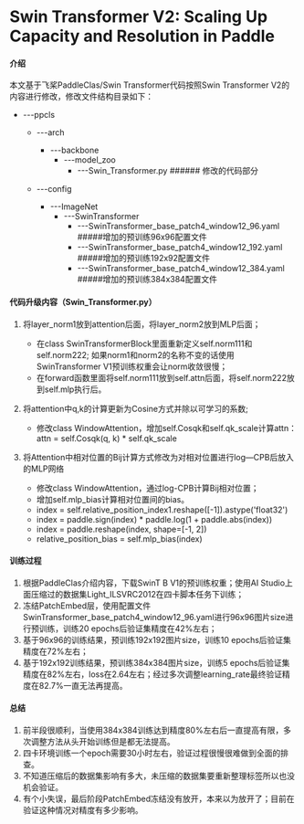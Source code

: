 # Swin Transformer V2: Scaling Up Capacity and Resolution in Paddle

#### 介绍

本文基于飞桨PaddleClas/Swin Transformer代码按照Swin Transformer V2的内容进行修改，修改文件结构目录如下：
- ---ppcls
   - ---arch
     - ---backbone
        - ---model_zoo
           - ---Swin_Transformer.py         ###### 修改的代码部分
            
   - ---config
      - ---ImageNet
         - ---SwinTransformer
            - ---SwinTransformer_base_patch4_window12_96.yaml          #####增加的预训练96x96配置文件
            - ---SwinTransformer_base_patch4_window12_192.yaml         #####增加的预训练192x92配置文件
            - ---SwinTransformer_base_patch4_window12_384.yaml         #####增加的预训练384x384配置文件

#### 代码升级内容（Swin_Transformer.py）
1. 将layer_norm1放到attention后面，将layer_norm2放到MLP后面；
   - 在class SwinTransformerBlock里面重新定义self.norm111和self.norm222; 如果norm1和norm2的名称不变的话使用SwinTransformer V1预训练权重会让norm收敛很慢；
   - 在forward函数里面将self.norm111放到self.attn后面，将self.norm222放到self.mlp执行后。
   
2. 将attention中q,k的计算更新为Cosine方式并除以可学习的系数;  
   - 修改class WindowAttention，增加self.Cosqk和self.qk_scale计算attn： attn = self.Cosqk(q, k) * self.qk_scale
   
3. 将Attention中相对位置的Bij计算方式修改为对相对位置进行log—CPB后放入的MLP网络
   - 修改class WindowAttention，通过log-CPB计算Bij相对位置；
   - 增加self.mlp_bias计算相对位置间的bias。
   - index = self.relative_position_index1.reshape([-1]).astype('float32')
   - index = paddle.sign(index) * paddle.log(1 + paddle.abs(index))
   - index = paddle.reshape(index, shape=[-1, 2])
   - relative_position_bias = self.mlp_bias(index)


#### 训练过程

1.  根据PaddleClas介绍内容，下载SwinT B V1的预训练权重；使用AI Studio上面压缩过的数据集Light_ILSVRC2012在四卡脚本任务下训练；
2.  冻结PatchEmbed层，使用配置文件SwinTransformer_base_patch4_window12_96.yaml进行96x96图片size进行预训练，训练20 epochs后验证集精度在42%左右；
3.  基于96x96的训练结果，预训练192x192图片size，训练10 epochs后验证集精度在72%左右；
4.  基于192x192训练结果，预训练384x384图片size，训练5 epochs后验证集精度在82%左右，loss在2.64左右；经过多次调整learning_rate最终验证精度在82.7%一直无法再提高。

#### 总结

1.  前半段很顺利，当使用384x384训练达到精度80%左右后一直提高有限，多次调整方法从头开始训练但是都无法提高。
2.  四卡环境训练一个epoch需要30小时左右，验证过程很慢很难做到全面的排查。
3.  不知道压缩后的数据集影响有多大，未压缩的数据集要重新整理标签所以也没机会验证。
4.  有个小失误，最后阶段PatchEmbed冻结没有放开，本来以为放开了；目前在验证这种情况对精度有多少影响。

